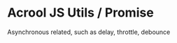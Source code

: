 # Acrool JS Utils / Promise

<p>
    Asynchronous related, such as delay, throttle, debounce
</p>


